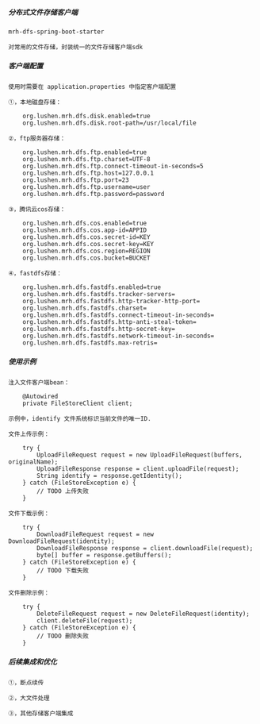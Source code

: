 ##### 分布式文件存储客户端

	mrh-dfs-spring-boot-starter
	
	对常用的文件存储，封装统一的文件存储客户端sdk

##### 客户端配置

	使用时需要在 application.properties 中指定客户端配置
	
	①，本地磁盘存储：
	
		org.lushen.mrh.dfs.disk.enabled=true
		org.lushen.mrh.dfs.disk.root-path=/usr/local/file
	
	②，ftp服务器存储：
		
		org.lushen.mrh.dfs.ftp.enabled=true
		org.lushen.mrh.dfs.ftp.charset=UTF-8
		org.lushen.mrh.dfs.ftp.connect-timeout-in-seconds=5
		org.lushen.mrh.dfs.ftp.host=127.0.0.1
		org.lushen.mrh.dfs.ftp.port=23
		org.lushen.mrh.dfs.ftp.username=user
		org.lushen.mrh.dfs.ftp.password=password
	
	③，腾讯云cos存储：
	
		org.lushen.mrh.dfs.cos.enabled=true
		org.lushen.mrh.dfs.cos.app-id=APPID
		org.lushen.mrh.dfs.cos.secret-id=KEY
		org.lushen.mrh.dfs.cos.secret-key=KEY
		org.lushen.mrh.dfs.cos.region=REGION
		org.lushen.mrh.dfs.cos.bucket=BUCKET
	
	④，fastdfs存储：
	
		org.lushen.mrh.dfs.fastdfs.enabled=true
		org.lushen.mrh.dfs.fastdfs.tracker-servers=
		org.lushen.mrh.dfs.fastdfs.http-tracker-http-port=
		org.lushen.mrh.dfs.fastdfs.charset=
		org.lushen.mrh.dfs.fastdfs.connect-timeout-in-seconds=
		org.lushen.mrh.dfs.fastdfs.http-anti-steal-token=
		org.lushen.mrh.dfs.fastdfs.http-secret-key=
		org.lushen.mrh.dfs.fastdfs.network-timeout-in-seconds=
		org.lushen.mrh.dfs.fastdfs.max-retris=

##### 使用示例

	注入文件客户端bean：
			
		@Autowired
		private FileStoreClient client;
	
	示例中，identify 文件系统标识当前文件的唯一ID.
	
	文件上传示例：
	
		try {
			UploadFileRequest request = new UploadFileRequest(buffers, originalName);
			UploadFileResponse response = client.uploadFile(request);
			String identify = response.getIdentity();
		} catch (FileStoreException e) {
			// TODO 上传失败
		}
	
	文件下载示例：
	
		try {
			DownloadFileRequest request = new DownloadFileRequest(identity);
			DownloadFileResponse response = client.downloadFile(request);
			byte[] buffer = response.getBuffers();
		} catch (FileStoreException e) {
			// TODO 下载失败
		}
	
	文件删除示例：
	
		try {
			DeleteFileRequest request = new DeleteFileRequest(identity);
			client.deleteFile(request);
		} catch (FileStoreException e) {
			// TODO 删除失败
		}

##### 后续集成和优化

	①，断点续传
	
	②，大文件处理
	
	③，其他存储客户端集成
